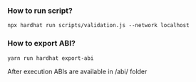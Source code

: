 ### How to run script?

`npx hardhat run scripts/validation.js --network localhost`

### How to export ABI?

`yarn run hardhat export-abi`

After execution ABIs are available in /abi/ folder
